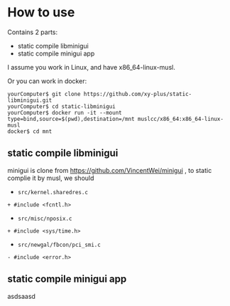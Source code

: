 # How to use

Contains 2 parts:

- static compile libminigui
- static compile minigui app

I assume you work in Linux, and have x86_64-linux-musl.

Or you can work in docker:

```shell
yourComputer$ git clone https://github.com/xy-plus/static-libminigui.git
yourComputer$ cd static-libminigui
yourComputer$ docker run -it --mount type=bind,source=$(pwd),destination=/mnt muslcc/x86_64:x86_64-linux-musl
docker$ cd mnt
```

## static compile libminigui

minigui is clone from https://github.com/VincentWei/minigui , to static complie it by musl, we should

- `src/kernel.sharedres.c`

```git
+ #include <fcntl.h>
```

- `src/misc/nposix.c`

```git
+ #include <sys/time.h>
```

- `src/newgal/fbcon/pci_smi.c`

```git
- #include <error.h>
```

## static compile minigui app

asdsaasd
